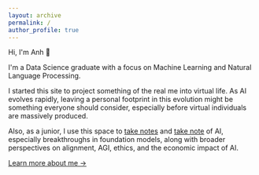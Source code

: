 ```yaml
---
layout: archive
permalink: /
author_profile: true
---
```


Hi, I'm Anh 👋

I'm a Data Science graduate with a focus on Machine Learning and Natural Language Processing.

I started this site to project something of the real me into virtual life. As AI evolves rapidly, leaving a personal footprint in this evolution might be something everyone should consider, especially before virtual individuals are massively produced. 

Also, as a junior, I use this space to [take notes](https://en.wiktionary.org/wiki/take_notes#English) and [take note](https://en.wiktionary.org/wiki/take_note) of AI, especially breakthroughs in foundation models, along with broader perspectives on alignment, AGI, ethics, and the economic impact of AI.

[Learn more about me →](/about/) 